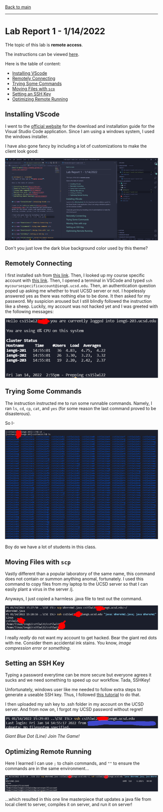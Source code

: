 [Back to main](https://dowhep.github.io/cse15l-lab-reports/)

---

# Lab Report 1 - 1/14/2022
THe topic of this lab is **remote access**. 

The instructions can be viewed [here](https://ucsd-cse15l-w22.github.io/week/week1/).

Here is the table of content:

* [Installing VScode](#InstallVScode)
* [Remotely Connecting](#RemoteConnect)
* [Trying Some Commands](#TryCommands)
* [Moving Files with `scp`](#MoveFilesSCP)
* [Setting an SSH Key](#SetSSHKey)
* [Optimizing Remote Running](#OptimizeRemote)


## <a name="InstallVScode"> Installing VScode </a>

I went to the [official website](https://code.visualstudio.com/) for the download and installation guide for the Visual Studio Code application. Since I am using a windows system, I used the windows installer.

I have also gone fancy by including a lot of customizations to make the client look good:

![Image](../images/lab1/VisualStudioCode.PNG)

Don't you just love the dark blue background color used by this theme?


## <a name="RemoteConnect"> Remotely Connecting </a>

I first installed ssh from [this link](https://docs.microsoft.com/en-us/windows-server/administration/openssh/openssh_install_firstuse). Then, I looked up my course specific account with [this link](https://sdacs.ucsd.edu/~icc/index.php). Then, I opened a terminal in VSCode and typed `ssh mycoursespecificaccount@ieng6.ucsd.edu`. Then, an authentication question poped up asking me whether to trust UCSD server or not. I hopelessly answered yes as there was nothing else to be done. It then asked for my password. My suspicion aroused but I still blindly followed the instruction like a sheep. Luckily, my account was not hacked yet and I was greeted with the following messages:

![Image](../images/lab1/SSHGreet.PNG)

## <a name="TryCommands"> Trying Some Commands </a>

The instruction instructed me to run some runnable commands. Namely, I ran `ls`, `cd`, `cp`, `cat`, and `yes` (for some reason the last command proved to be disasterous).  

So I-

![Image](../images/lab1/InnocentCommand.PNG)

Boy do we have a lot of students in this class.

## <a name="MoveFilesSCP"> Moving Files with `scp` </a>

Vastly different than a popular laboratory of the same name, this command does not contain or summon anything anomal, fortunately. I used this command to copy files from my laptop to the UCSD server so that I can easily plant a virus in the server /j. 

Anyways, I just copied a harmless .java file to test out the command.

![Image](../images/lab1/SCPResult.PNG)

I really *really* do not want my account to get hacked. Bear the giant red dots with me. Consider them accidental ink stains. You know, *image compression error or something*.

## <a name="SetSSHKey"> Setting an SSH Key </a>

Typing a password everytime can be more secure but everyone agrees it sucks and we need something to speed up our workflow. Tada, SSHKey!

Unfortunately, windows user like me needed to follow extra steps to generate a useable SSH key. Thus, I followed [this tutorial](https://docs.microsoft.com/en-us/windows-server/administration/openssh/openssh_keymanagement#user-key-generation) to do that. 

I then uploaded my ssh key to .ssh folder in my account on the UCSD server. And from now on, I forgot my UCSD password without regret! 

![Image](../images/lab1/NoPasswordLogin.PNG)

*Giant Blue Dot (Line) Join The Game!* 

## <a name="OptimizeRemote"> Optimizing Remote Running </a>

Here I learned I can use `;` to chain commands, and `""` to ensure the commands are in the same environment...

![Image](../images/lab1/OneLineCommandDoesALot.PNG)

...which resulted in this one line masterpiece that updates a java file from local client to server, compiles it on server, and run it on server!